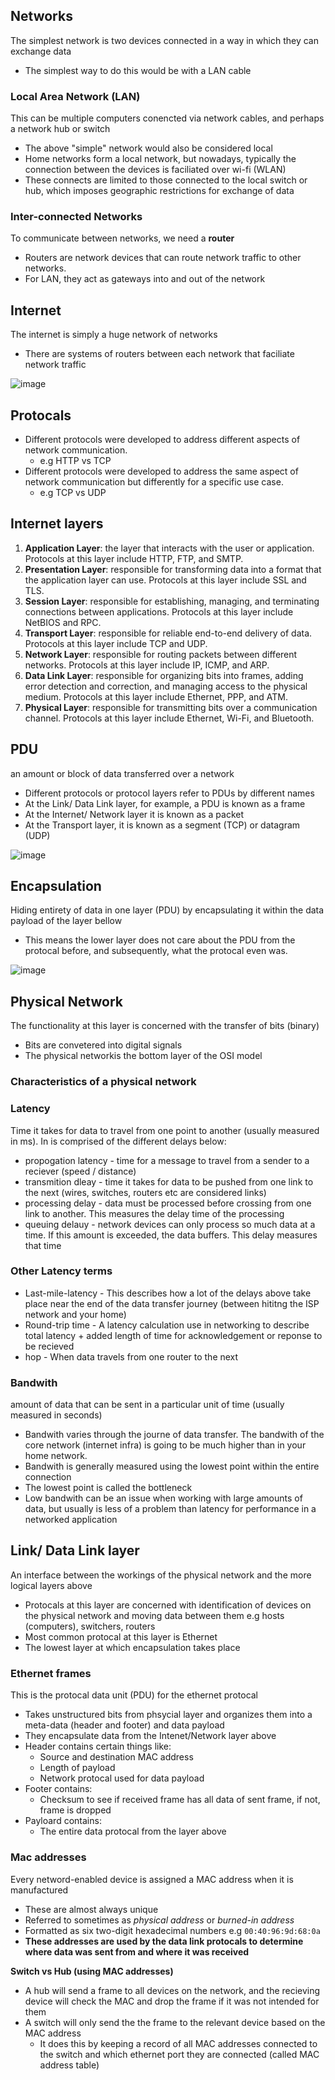## Networks ##
The simplest network is two devices connected in a way in which they can exchange data
- The simplest way to do this would be with a LAN cable

### Local Area Network (LAN) ###
This can be multiple computers conencted via network cables, and perhaps a network hub or switch
- The above "simple" network would also be considered local
- Home networks form a local network, but nowadays, typically the connection between the devices is faciliated over wi-fi (WLAN)
- These connects are limited to those connected to the local switch or hub, which imposes geographic restrictions for exchange of data

### Inter-connected Networks ###
To communicate between networks, we need a **router** 
- Routers are network devices that can route network traffic to other networks.
- For LAN, they act as gateways into and out of the network

## Internet ##
The internet is simply a huge network of networks
- There are systems of routers between each network that faciliate network traffic

![image](https://user-images.githubusercontent.com/93304067/218912926-192f8498-b04f-4474-8cbc-b316c0de78e6.png)

## Protocals ##
- Different protocols were developed to address different aspects of network communication.
  - e.g HTTP vs TCP
- Different protocols were developed to address the same aspect of network communication but differently for a specific use case.
  - e.g TCP vs UDP

## Internet layers ##
1. **Application Layer**: the layer that interacts with the user or application. Protocols at this layer include HTTP, FTP, and SMTP.
2. **Presentation Layer**: responsible for transforming data into a format that the application layer can use. Protocols at this layer include SSL and TLS.
3. **Session Layer**: responsible for establishing, managing, and terminating connections between applications. Protocols at this layer include NetBIOS and RPC.
4. **Transport Layer**: responsible for reliable end-to-end delivery of data. Protocols at this layer include TCP and UDP.
5. **Network Layer**: responsible for routing packets between different networks. Protocols at this layer include IP, ICMP, and ARP.
6. **Data Link Layer**: responsible for organizing bits into frames, adding error detection and correction, and managing access to the physical medium. Protocols at this layer include Ethernet, PPP, and ATM.
7. **Physical Layer**: responsible for transmitting bits over a communication channel. Protocols at this layer include Ethernet, Wi-Fi, and Bluetooth.

## PDU ##
an amount or block of data transferred over a network
- Different protocols or protocol layers refer to PDUs by different names
- At the Link/ Data Link layer, for example, a PDU is known as a frame
- At the Internet/ Network layer it is known as a packet
- At the Transport layer, it is known as a segment (TCP) or datagram (UDP)

![image](https://user-images.githubusercontent.com/93304067/218910668-2927f204-b8d8-4557-b395-34e97e76f1ac.png)

## Encapsulation ##
Hiding entirety of data in one layer (PDU) by encapsulating it within the data payload of the layer bellow
- This means the lower layer does not care about the PDU from the protocal before, and subsequently, what the protocal even was.

![image](https://user-images.githubusercontent.com/93304067/218909893-e6fe63e2-718f-449d-86f7-012d3dbf279c.png)

## Physical Network ##
The functionality at this layer is concerned with the transfer of bits (binary)
- Bits are convetered into digital signals
- The physical networkis the bottom layer of the OSI model

### Characteristics of a physical network ###
### Latency ### 
Time it takes for data to travel from one point to another (usually measured in ms). In is comprised of the different delays below:
- propogation latency - time for a message to travel from a sender to a reciever (speed / distance)
- transmition dleay - time it takes for data to be pushed from one link to the next (wires, switches, routers etc are considered links)
- processing delay - data must be processed before crossing from one link to another. This measures the delay time of the processing
- queuing delauy - network devices can only process so much data at a time. If this amount is exceeded, the data buffers. This delay measures that time
### Other Latency terms ###
- Last-mile-latency - This describes how a lot of the delays above take place near the end of the data transfer journey (between hititng the ISP network and your home)
- Round-trip time - A latency calculation use in networking to describe total latency + added length of time for acknowledgement or reponse to be recieved
- hop - When data travels from one router to the next
### Bandwith ###
amount of data that can be sent in a particular unit of time (usually measured in seconds)
- Bandwith varies through the journe of data transfer. The bandwith of the core network (internet infra) is going to be much higher than in your home network.
- Bandwith is generally measured using the lowest point within the entire connection
- The lowest point is called the bottleneck
- Low bandwith can be an issue when working with large amounts of data, but usually is less of a problem than latency for performance in a networked application

## Link/ Data Link layer ##
An interface between the workings of the physical network and the more logical layers above
- Protocals at this layer are concerned with identification of devices on the physical network and moving data between them e.g hosts (computers), switchers, routers
- Most common protocal at this layer is Ethernet
- The lowest layer at which encapsulation takes place

### Ethernet frames ###
This is the protocal data unit (PDU) for the ethernet protocal
- Takes unstructured bits from phsycial layer and organizes them into a meta-data (header and footer) and data payload
- They encapsulate data from the Intenet/Network layer above
- Header contains certain things like:
  - Source and destination MAC address
  - Length of payload
  - Network protocal used for data payload
- Footer contains:
  - Checksum to see if received frame has all data of sent frame, if not, frame is dropped
- Payloard contains:
  - The entire data protocal from the layer above

### Mac addresses ###
Every netword-enabled device is assigned a MAC address when it is manufactured
- These are almost always unique
- Referred to sometimes as _physical address_ or _burned-in address_
- Formatted as six two-digit hexadecimal numbers e.g `00:40:96:9d:68:0a`
- **These addresses are used by the data link protocals to determine where data was sent from and where it was received**

**Switch vs Hub (using MAC addresses)**
- A hub will send a frame to all devices on the network, and the recieving device will check the MAC and drop the frame if it was not intended for them
- A switch will only send the the frame to the relevant device based on the MAC address
  - It does this by keeping a record of all MAC addresses connected to the switch and which ethernet port they are connected (called MAC address table)
